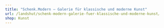 ```yaml
---
title: "Schenk.Modern – Galerie für klassische und moderne Kunst"
url: /landshut/schenk-modern-galerie-fuer-klassische-und-moderne-kunst/
shop: Kunst
---
```

